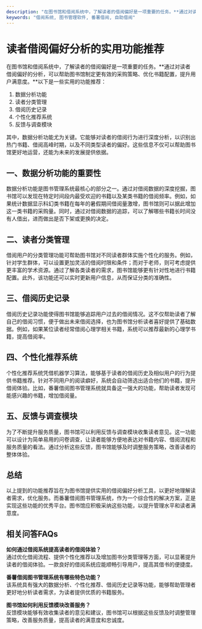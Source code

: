 ```yaml
---
description: "在图书馆和借阅系统中，了解读者的借阅偏好是一项重要的任务。**通过对读者借阅偏好的分析，可以帮助图书馆制定更有效的采购策略、优化书籍配置，提升用户满意度。**以下是一些实用的功能推荐："
keywords: "借阅系统, 图书管理软件, 番薯借阅, 自助借阅"
---
```

# 读者借阅偏好分析的实用功能推荐

在图书馆和借阅系统中，了解读者的借阅偏好是一项重要的任务。**通过对读者借阅偏好的分析，可以帮助图书馆制定更有效的采购策略、优化书籍配置，提升用户满意度。**以下是一些实用的功能推荐：

1. 数据分析功能
2. 读者分类管理
3. 借阅历史记录
4. 个性化推荐系统
5. 反馈与调查模块

其中，数据分析功能尤为关键。它能够对读者的借阅行为进行深度分析，以识别出热门书籍、借阅高峰时期，以及不同类型读者的偏好。这些信息不仅可以帮助图书馆更好地运营，还能为未来的发展提供依据。

## **一、数据分析功能的重要性**

数据分析功能是图书管理系统最核心的部分之一。通过对借阅数据的深度挖掘，图书馆可以发现在特定时间段内最受欢迎的书籍以及某类书籍的借阅频率。例如，如果统计数据显示科幻类书籍在每年的暑假期间借阅量激增，图书馆则可以据此增加这一类书籍的采购量。同时，通过对借阅数据的追踪，可以了解哪些书籍长时间没有人借出，进而做出是否下架或更换的决定。

## **二、读者分类管理**

借阅用户的分类管理功能可帮助图书馆对不同读者群体实施个性化的服务。例如，针对学生群体，可以设置更加灵活的借阅时限和条件；而对于老师，则可考虑提供更丰富的学术资源。通过了解各类读者的需求，图书馆能够更有针对性地进行书籍配置。此外，该功能还可以实时更新用户信息，从而保证分类的准确性。

## **三、借阅历史记录**

借阅历史记录功能使得图书馆能够追踪用户过去的借阅情况。这不仅帮助读者了解自己的借阅习惯，便于做出未来借阅选择，也为图书馆分析读者喜好提供了基础数据。例如，如果某位读者经常借阅心理学相关书籍，系统可以推荐最新的心理学书籍，提高借阅率。

## **四、个性化推荐系统**

个性化推荐系统凭借机器学习算法，能够基于读者的借阅历史及相似用户的行为提供书籍推荐。针对不同用户的阅读癖好，系统会自动筛选出适合他们的书籍，提升借阅体验。比如，番薯借阅图书管理系统就具备这一强大的功能，帮助读者发现可能感兴趣的书籍，增加借阅量。

## **五、反馈与调查模块**

为了不断提升服务质量，图书馆可以利用反馈与调查模块收集读者意见。这一功能可以设计为简单易用的问卷调查，让读者能够方便地表达对书籍内容、借阅流程和服务质量的看法。通过分析这些反馈，图书馆能够及时调整服务策略，改善读者的整体体验。

## 总结

以上提到的功能推荐旨在为图书馆提供实用的借阅偏好分析工具，以更好地理解读者需求，优化服务。而番薯借阅图书管理系统，作为一个综合性的解决方案，正是实现这些功能的优秀平台。图书馆应积极采纳这些功能，以提升管理水平和读者满意度。

## 相关问答FAQs

**如何通过借阅系统提高读者的借阅体验？**  
通过优化借阅流程、提供个性化推荐以及增加图书分类管理等方面，可以显著提升读者的借阅体验。一款良好的借阅系统应能顺畅引导用户，提高其借书的便捷度。

**番薯借阅图书管理系统有哪些特色功能？**  
该系统具有强大的数据分析、个性化推荐、借阅历史记录等功能，能够帮助管理者更好地分析读者需求，为读者提供优质的书籍服务。

**图书馆如何利用反馈模块改善服务？**  
反馈模块能够有效收集读者的意见和建议，图书馆可以根据这些反馈及时调整管理策略，改善服务质量，提高读者的满意度和忠诚度。
